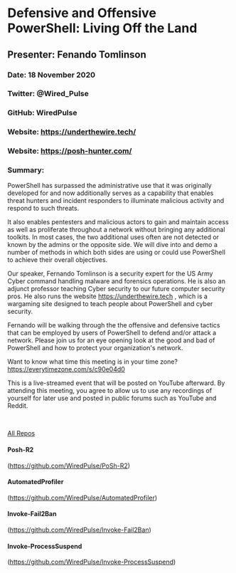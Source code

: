 # Defensive and Offensive PowerShell: Living Off the Land
## Presenter: Fenando Tomlinson
### Date: 18 November 2020
### Twitter: @Wired_Pulse
### GitHub: WiredPulse
### Website: https://underthewire.tech/
### Website: https://posh-hunter.com/
### Summary:
PowerShell has surpassed the administrative use that it was originally developed for and now additionally serves as a capability that enables threat hunters and incident responders to illuminate malicious activity and respond to such threats. 

It also enables pentesters and malicious actors to gain and maintain access as well as proliferate throughout a network without bringing any additional toolkits. In most cases, the two additional uses often are not detected or known by the admins or the opposite side. We will dive into and demo a number of methods in which both sides are using or could use PowerShell to achieve their overall objectives. 

Our speaker, Fernando Tomlinson is a security expert for the US Army Cyber command handling malware and forensics operations.
He is also an adjunct professor teaching Cyber security to our future computer security pros.
He also runs the website https://underthewire.tech , which is a wargaming site designed to teach people about PowerShell and cyber security. 

Fernando will be walking through the the offensive and defensive tactics that can be employed by users of PowerShell to defend and/or attack a network. Please join us for an eye opening look at the good and bad of PowerShell and how to protect your organization's network. 

Want to know what time this meeting is in your time zone?
https://everytimezone.com/s/c90e04d0 

This is a live-streamed event that will be posted on YouTube afterward.
By attending this meeting, you agree to allow us to use any recordings of yourself for later use and posted in public forums such as YouTube and Reddit.

&nbsp;
&nbsp;

[All Repos](https://github.com/WiredPulse?tab=repositories)

#### Posh-R2
(https://github.com/WiredPulse/PoSh-R2)

#### AutomatedProfiler
(https://github.com/WiredPulse/AutomatedProfiler)

#### Invoke-Fail2Ban
(https://github.com/WiredPulse/Invoke-Fail2Ban)

#### Invoke-ProcessSuspend
(https://github.com/WiredPulse/Invoke-ProcessSuspend)